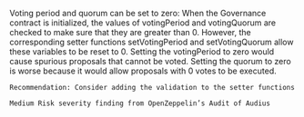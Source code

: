 Voting period and quorum can be set to zero: When the Governance contract is initialized, the values of votingPeriod and votingQuorum are checked to make sure that they are greater than 0. However, the corresponding setter functions setVotingPeriod and setVotingQuorum allow these variables to be reset to 0. Setting the votingPeriod to zero would cause spurious proposals that cannot be voted. Setting the quorum to zero is worse because it would allow proposals with 0 votes to be executed.

    Recommendation: Consider adding the validation to the setter functions

    Medium Risk severity finding from OpenZeppelin’s Audit of Audius